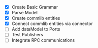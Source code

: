 - [x] Create Basic Grammar
- [x] Parse Model
- [x] Create commlib entities
- [x] Connect commlib entities via connector
- [ ] Add dataModel to Ports
- [ ] Test Publishers
- [ ] Integrate RPC communications